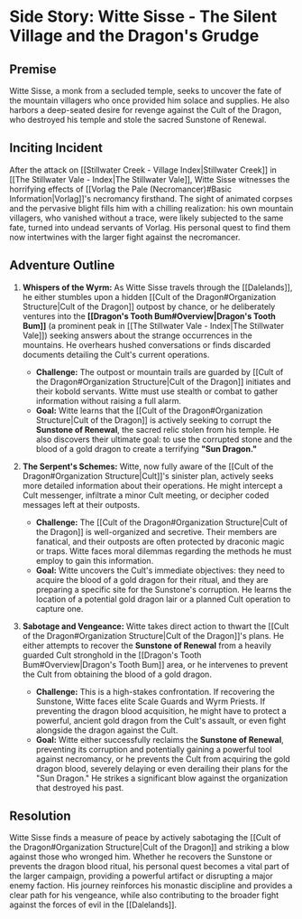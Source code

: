 # Side Story: Witte Sisse - The Silent Village and the Dragon's Grudge

## Premise
Witte Sisse, a monk from a secluded temple, seeks to uncover the fate of the mountain villagers who once provided him solace and supplies. He also harbors a deep-seated desire for revenge against the Cult of the Dragon, who destroyed his temple and stole the sacred Sunstone of Renewal.

## Inciting Incident
After the attack on [[Stillwater Creek - Village Index|Stillwater Creek]] in [[The Stillwater Vale - Index|The Stillwater Vale]], Witte Sisse witnesses the horrifying effects of [[Vorlag the Pale (Necromancer)#Basic Information|Vorlag]]'s necromancy firsthand. The sight of animated corpses and the pervasive blight fills him with a chilling realization: his own mountain villagers, who vanished without a trace, were likely subjected to the same fate, turned into undead servants of Vorlag. His personal quest to find them now intertwines with the larger fight against the necromancer.

## Adventure Outline

1.  **Whispers of the Wyrm:** As Witte Sisse travels through the [[Dalelands]], he either stumbles upon a hidden [[Cult of the Dragon#Organization Structure|Cult of the Dragon]] outpost by chance, or he deliberately ventures into the **[[Dragon's Tooth Bum#Overview|Dragon's Tooth Bum]]** (a prominent peak in [[The Stillwater Vale - Index|The Stillwater Vale]]) seeking answers about the strange occurrences in the mountains. He overhears hushed conversations or finds discarded documents detailing the Cult's current operations.
    *   **Challenge:** The outpost or mountain trails are guarded by [[Cult of the Dragon#Organization Structure|Cult of the Dragon]] initiates and their kobold servants. Witte must use stealth or combat to gather information without raising a full alarm.
    *   **Goal:** Witte learns that the [[Cult of the Dragon#Organization Structure|Cult of the Dragon]] is actively seeking to corrupt the **Sunstone of Renewal**, the sacred relic stolen from his temple. He also discovers their ultimate goal: to use the corrupted stone and the blood of a gold dragon to create a terrifying **"Sun Dragon."**

2.  **The Serpent's Schemes:** Witte, now fully aware of the [[Cult of the Dragon#Organization Structure|Cult]]'s sinister plan, actively seeks more detailed information about their operations. He might intercept a Cult messenger, infiltrate a minor Cult meeting, or decipher coded messages left at their outposts.
    *   **Challenge:** The [[Cult of the Dragon#Organization Structure|Cult of the Dragon]] is well-organized and secretive. Their members are fanatical, and their outposts are often protected by draconic magic or traps. Witte faces moral dilemmas regarding the methods he must employ to gain this information.
    *   **Goal:** Witte uncovers the Cult's immediate objectives: they need to acquire the blood of a gold dragon for their ritual, and they are preparing a specific site for the Sunstone's corruption. He learns the location of a potential gold dragon lair or a planned Cult operation to capture one.

3.  **Sabotage and Vengeance:** Witte takes direct action to thwart the [[Cult of the Dragon#Organization Structure|Cult of the Dragon]]'s plans. He either attempts to recover the **Sunstone of Renewal** from a heavily guarded Cult stronghold in the [[Dragon's Tooth Bum#Overview|Dragon's Tooth Bum]] area, or he intervenes to prevent the Cult from obtaining the blood of a gold dragon.
    *   **Challenge:** This is a high-stakes confrontation. If recovering the Sunstone, Witte faces elite Scale Guards and Wyrm Priests. If preventing the dragon blood acquisition, he might have to protect a powerful, ancient gold dragon from the Cult's assault, or even fight alongside the dragon against the Cult.
    *   **Goal:** Witte either successfully reclaims the **Sunstone of Renewal**, preventing its corruption and potentially gaining a powerful tool against necromancy, or he prevents the Cult from acquiring the gold dragon blood, severely delaying or even derailing their plans for the "Sun Dragon." He strikes a significant blow against the organization that destroyed his past.

## Resolution
Witte Sisse finds a measure of peace by actively sabotaging the [[Cult of the Dragon#Organization Structure|Cult of the Dragon]] and striking a blow against those who wronged him. Whether he recovers the Sunstone or prevents the dragon blood ritual, his personal quest becomes a vital part of the larger campaign, providing a powerful artifact or disrupting a major enemy faction. His journey reinforces his monastic discipline and provides a clear path for his vengeance, while also contributing to the broader fight against the forces of evil in the [[Dalelands]].